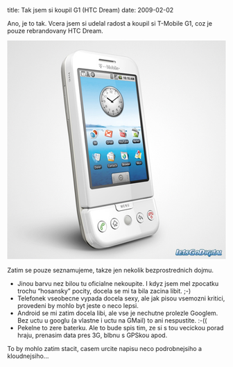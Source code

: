 title: Tak jsem si koupil G1 (HTC Dream)
date: 2009-02-02

Ano, je to tak. Vcera jsem si udelal radost a koupil si T-Mobile G1, coz je pouze rebrandovany HTC Dream.

![T-Mobile G1](/images/t-mobile-g1.jpg)

Zatim se pouze seznamujeme, takze jen nekolik bezprostrednich dojmu.

* Jinou barvu nez bilou tu oficialne nekoupite. I kdyz jsem mel zpocatku trochu “hosansky” pocity, docela se mi ta bila zacina libit. ;-)
* Telefonek vseobecne vypada docela sexy, ale jak pisou vsemozni kritici, provedeni by mohlo byt jeste o neco lepsi.
* Android se mi zatim docela libi, ale vse je nechutne prolezle Googlem. Bez uctu u googlu (a vlastne i uctu na GMail) to ani nespustite. :-((
* Pekelne to zere baterku. Ale to bude spis tim, ze si s tou vecickou porad hraju, prenasim data pres 3G, blbnu s GPSkou apod.

To by mohlo zatim stacit, casem urcite napisu neco podrobnejsiho a kloudnejsiho...
